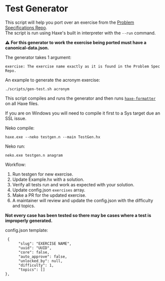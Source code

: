 # Test Generator

This script will help you port over an exercise from the [Problem Specifications Repo](https://github.com/exercism/problem-specifications).  
The script is run using Haxe's built in interpreter with the `--run` command.  

:warning: **For this generator to work the exercise being ported must have a canonical-data.json.**

The generator takes 1 argument:
```
exercise: The exercise name exactly as it is found in the Problem Spec Repo.
```

An example to generate the acronym exercise:  
```
./scripts/gen-test.sh acronym 
```

This script compiles and runs the generator and then runs [`haxe-formatter`](https://github.com/HaxeCheckstyle/haxe-formatter) on all Haxe files.

If you are on Windows you will need to compile it first to a Sys target due an SSL issue.

Neko compile:
```
haxe.exe --neko testgen.n --main TestGen.hx
```

Neko run:
```
neko.exe testgen.n anagram
```

Workflow:
1. Run testgen for new exercise.
2. Update Example.hx with a solution.
3. Verify all tests run and work as expected with your solution.
4. Update config.json `exercises` array.
5. Make a PR for the updated exercise.
6. A maintainer will review and update the config.json with the difficulty and topics.

**Not every case has been tested so there may be cases where a test is improperly generated.**  

config.json template:
```
 {
      "slug": "EXERCISE NAME",
      "uuid": "UUID",
      "core": false,
      "auto_approve": false,
      "unlocked_by": null,
      "difficulty": 1,
      "topics": []
},
```  

 